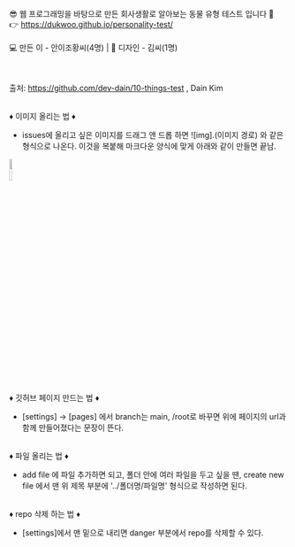 
😎 웹 프로그래밍을 바탕으로 만든 회사생활로 알아보는 동물 유형 테스트 입니다 🙌 
<br>
👉 https://dukwoo.github.io/personality-test/ 
<br><br> 💻 만든 이 - 안이조황씨(4명) | 🎨 디자인 - 김씨(1명) 

<br><br>
출처: https://github.com/dev-dain/10-things-test , Dain Kim


<br> ♦ 이미지 올리는 법 ♦ <br>
- issues에 올리고 싶은 이미지를 드래그 앤 드롭 하면 ![img].(이미지 경로) 와 같은 형식으로 나온다. 이것을 복붙해 마크다운 양식에 맞게 아래와 같이 만들면 끝남. <br>
<img width="10%" src="https://user-images.githubusercontent.com/86765012/126488989-4be7fded-1657-4eab-a60f-f304d3710967.png"/>

<br> ♦ 깃허브 페이지 만드는 법 ♦ <br>
- [settings] -> [pages] 에서 branch는 main, /root로 바꾸면 위에 페이지의 url과 함께 만들어졌다는 문장이 뜬다. 

<br> ♦ 파일 올리는 법 ♦ <br>
- add file 에 파일 추가하면 되고, 폴더 안에 여러 파일을 두고 싶을 땐, create new file 에서 맨 위 제목 부분에 '../폴더명/파일명' 형식으로 작성하면 된다.

<br> ♦ repo 삭제 하는 법 ♦ <br>
- [settings]에서 맨 밑으로 내리면 danger 부분에서 repo를 삭제할 수 있다. 
